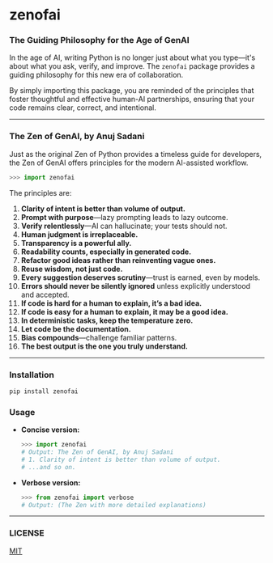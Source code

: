 # zenofai

### The Guiding Philosophy for the Age of GenAI

In the age of AI, writing Python is no longer just about what you type—it's about what you ask, verify, and improve. The `zenofai` package provides a guiding philosophy for this new era of collaboration.

By simply importing this package, you are reminded of the principles that foster thoughtful and effective human-AI partnerships, ensuring that your code remains clear, correct, and intentional.

---

### The Zen of GenAI, by Anuj Sadani

Just as the original Zen of Python provides a timeless guide for developers, the Zen of GenAI offers principles for the modern AI-assisted workflow.

```python
>>> import zenofai
````

The principles are:

1.  **Clarity of intent is better than volume of output.**
2.  **Prompt with purpose**—lazy prompting leads to lazy outcome.
3.  **Verify relentlessly**—AI can hallucinate; your tests should not.
4.  **Human judgment is irreplaceable.**
5.  **Transparency is a powerful ally.**
6.  **Readability counts, especially in generated code.**
7.  **Refactor good ideas rather than reinventing vague ones.**
8.  **Reuse wisdom, not just code.**
9.  **Every suggestion deserves scrutiny**—trust is earned, even by models.
10. **Errors should never be silently ignored** unless explicitly understood and accepted.
11. **If code is hard for a human to explain, it’s a bad idea.**
12. **If code is easy for a human to explain, it may be a good idea.**
13. **In deterministic tasks, keep the temperature zero.**
14. **Let code be the documentation.**
15. **Bias compounds**—challenge familiar patterns.
16. **The best output is the one you truly understand.**

-----

### Installation

```bash
pip install zenofai
```

### Usage

  - **Concise version:**

    ```python
    >>> import zenofai
    # Output: The Zen of GenAI, by Anuj Sadani
    # 1. Clarity of intent is better than volume of output.
    # ...and so on.
    ```

  - **Verbose version:**

    ```python
    >>> from zenofai import verbose
    # Output: (The Zen with more detailed explanations)
    ```

-----

### LICENSE

[MIT](https://opensource.org/licenses/MIT)